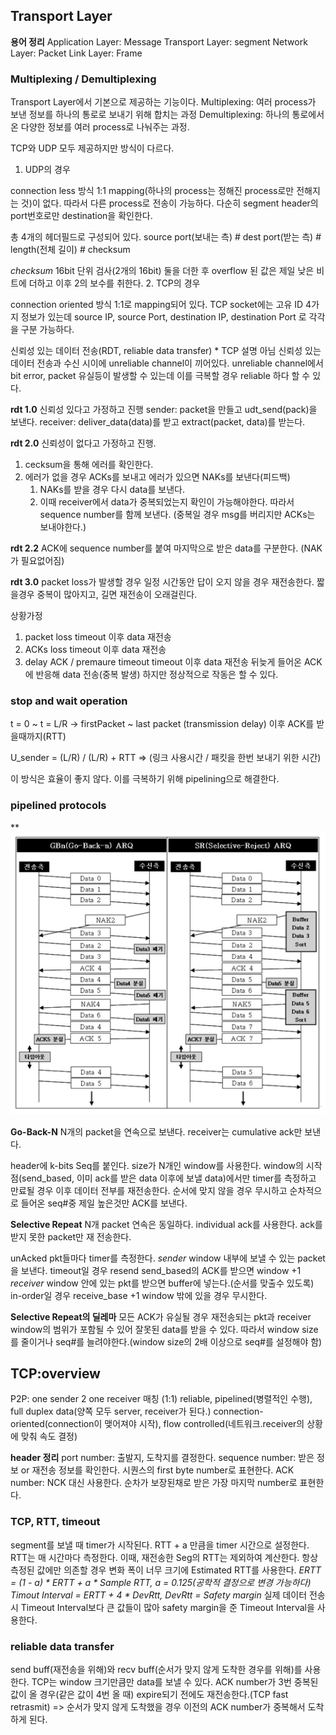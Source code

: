 ## Transport Layer
**용어 정리**
Application Layer: Message
Transport Layer: segment
Network Layer: Packet
Link Layer: Frame

### Multiplexing / Demultiplexing
Transport Layer에서 기본으로 제공하는 기능이다.
Multiplexing: 여러 process가 보낸 정보를 하나의 통로로 보내기 위해 합치는 과정
Demultiplexing: 하나의 통로에서 온 다양한 정보를 여러 process로 나눠주는 과정.

TCP와 UDP 모두 제공하지만 방식이 다르다.

1. UDP의 경우

connection less 방식
1:1 mapping(하나의 process는 정해진 process로만 전해지는 것)이 없다.
따라서 다른 process로 전송이 가능하다. 다순히 segment header의 port번호로만 destination을 확인한다.

총 4개의 헤더필드로 구성되어 있다.
source port(보내는 측) # dest port(받는 측) # length(전체 길이) # checksum

*checksum*
16bit 단위 검사(2개의 16bit)
둘을 더한 후 overflow 된 값은 제일 낮은 비트에 더하고 이후 2의 보수를 취한다.
2. TCP의 경우

connection oriented 방식
1:1로 mapping되어 있다.
TCP socket에는 고유 ID 4가지 정보가 있는데
source IP, source Port, destination IP, destination Port 로 각각을 구분 가능하다.

신뢰성 있는 데이터 전송(RDT, reliable data transfer) * TCP 설명 아님
신뢰성 있는 데이터 전송과 수신 시이에 unreliable channel이 끼어있다.
unreliable channel에서 bit error, packet 유실등이 발생할 수 있는데 이를 극복할 경우 reliable 하다 할 수 있다.

**rdt 1.0**
신뢰성 있다고 가정하고 진행
sender: packet을 만들고 udt_send(pack)을 보낸다.
receiver: deliver_data(data)를 받고 extract(packet, data)를 받는다.

**rdt 2.0**
신뢰성이 없다고 가정하고 진행.
1. cecksum을 통해 에러를 확인한다.
2. 에러가 없을 경우 ACKs를 보내고 에러가 있으면 NAKs를 보낸다(피드백)
   1. NAKs를 받을 경우 다시 data를 보낸다.
   2. 이때 receiver에서 data가 중복되었는지 확인이 가능해야한다. 따라서 sequence number를 함께 보낸다.
   (중복일 경우 msg를 버리지만 ACKs는 보내야한다.)

**rdt 2.2**
ACK에 sequence number를 붙여 마지막으로 받은 data를 구분한다. (NAK가 필요없어짐)

**rdt 3.0**
packet loss가 발생할 경우
일정 시간동안 답이 오지 않을 경우 재전송한다.
짧을경우 중복이 많아지고, 길면 재전송이 오래걸린다.

상황가정
1. packet loss
timeout 이후 data 재전송
2. ACKs loss
timeout 이후 data 재전송
3. delay ACK / premaure timeout
timeout 이후 data 재전송
뒤늦게 들어온 ACK에 반응해 data 전송(중복 발생)
하지만 정상적으로 작동은 할 수 있다.

### stop and wait operation
t = 0 ~ t = L/R -> firstPacket ~ last packet (transmission delay)
이후 ACK를 받을때까지(RTT)

U_sender = (L/R) / (L/R) + RTT => (링크 사용시간 / 패킷을 한번 보내기 위한 시간)

이 방식은 효율이 좋지 않다. 이를 극복하기 위해 pipelining으로 해결한다.

### pipelined protocols
**![Screen Shot 2021-10-19 at 10.16.49 PM](https://raw.githubusercontent.com/chichchic/GAZA_COMMERCE/main/chichchic/images/GBN_SR.png)

**Go-Back-N**
N개의 packet을 연속으로 보낸다.
receiver는 cumulative ack만 보낸다.

header에 k-bits Seq를 붙인다.
size가 N개인 window를 사용한다.
window의 시작점(send_based, 이미 ack를 받은 data 이후에 보낼 data)에서만 timer를 측정하고 만료될 경우 이후 데이터 전부를 재전송한다.
순서에 맞지 않을 경우 무시하고 순차적으로 들어온 seq#중 제일 높은것만 ACK를 보낸다.


**Selective Repeat**
N개 packet 연속은 동일하다.
individual ack를 사용한다.
ack를 받지 못한 packet만 재 전송한다.

unAcked pkt들마다 timer를 측정한다.
*sender*
window 내부에 보낼 수 있는 packet을 보낸다.
timeout일 경우 resend
send_based의 ACK를 받으면 window +1
*receiver*
window 안에 있는 pkt를 받으면 buffer에 넣는다.(순서를 맞출수 있도록)
in-order일 경우 receive_base +1
window 밖에 있을 경우 무시한다.

**Selective Repeat의 딜레마**
모든 ACK가 유실될 경우 재전송되는 pkt과 receiver window의 범위가 포함될 수 있어 잘못된 data를 받을 수 있다.
따라서 window size를 줄이거나 seq#를 늘려야한다.(window size의 2배 이상으로 seq#를 설정해야 함)

## TCP:overview
P2P: one sender 2 one receiver 매칭 (1:1)
reliable, pipelined(병렬적인 수행), full duplex data(양쪽 모두 server, receiver가 된다.)
connection-oriented(connection이 맺어져야 시작), flow controlled(네트워크.receiver의 상황에 맞춰 속도 결정)

**header 정리**
port number: 출발지, 도착지를 결정한다.
sequence number: 받은 정보 or 재전송 정보를 확인한다. 시퀀스의 first byte number로 표현한다.
ACK number: NCK 대신 사용한다. 순차가 보장된채로 받은 가장 마지막 number로 표현한다.

### TCP, RTT, timeout
segment를 보낼 때 timer가 시작된다.
RTT + a 만큼을 timer 시간으로 설정한다.
RTT는 매 시간마다 측정한다. 이때, 재전송한 Seg의 RTT는 제외하여 계산한다.
항상 측정된 값에만 의존할 경우 변화 폭이 너무 크기에 Estimated RTT를 사용한다.
*ERTT = (1 - a) * ERTT + a * Sample RTT, a = 0.125(공학적 결정으로 변경 가능하다)*
*Timout Interval = ERTT + 4 * DevRtt, DevRtt = Safety margin*
실제 데이터 전송시 Timeout Interval보다 큰 값들이 많아 safety margin을 준 Timeout Interval을 사용한다.
### reliable data transfer
send buff(재전송을 위해)와 recv buff(순서가 맞지 않게 도착한 경우를 위해)를 사용한다.
TCP는 window 크기만큼만 data를 보낼 수 있다.
ACK number가 3번 중복된 값이 올 경우(같은 값이 4번 올 때) expire되기 전에도 재전송한다.(TCP fast retrasmit)
=> 순서가 맞지 않게 도착했을 경우 이전의 ACK number가 중복해서 도착하게 된다.

